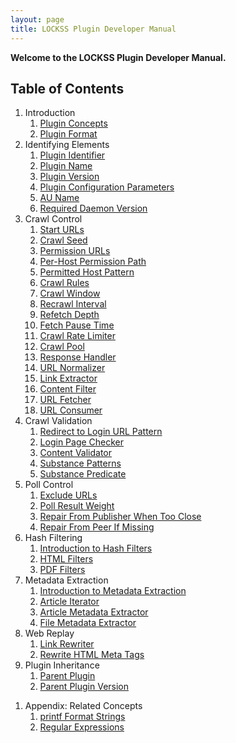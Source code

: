 ```yaml
---
layout: page
title: LOCKSS Plugin Developer Manual
---
```


**Welcome to the LOCKSS Plugin Developer Manual.**

## Table of Contents

1.  Introduction
    1.  [Plugin Concepts](plugin-concepts)
    1.  [Plugin Format](plugin-format)
1.  Identifying Elements
    1.  [Plugin Identifier](plugin-identifier)
    1.  [Plugin Name](plugin-name)
    1.  [Plugin Version](plugin-version)
    1.  [Plugin Configuration Parameters](plugin-parameters)
    1.  [AU Name](au-name)
    1.  [Required Daemon Version](required-daemon-version)
1.  Crawl Control
    1.  [Start URLs](start-urls)
    1.  [Crawl Seed](crawl-seed)
    1.  [Permission URLs](permission-urls)
    1.  [Per-Host Permission Path](per-host-permission-path)
    1.  [Permitted Host Pattern](permitted-host-pattern)
    1.  [Crawl Rules](crawl-rules)
    1.  [Crawl Window](crawl-window)
    1.  [Recrawl Interval](recrawl-interval)
    1.  [Refetch Depth](refetch-depth)
    1.  [Fetch Pause Time](fetch-pause-time)
    1.  [Crawl Rate Limiter](crawl-rate-limiter)
    1.  [Crawl Pool](crawl-pool)
    1.  [Response Handler](response-handler)
    1.  [URL Normalizer](url-normalizer)
    1.  [Link Extractor](link-extractor)
    1.  [Content Filter](content-filter)
    1.  [URL Fetcher](url-fetcher)
    1.  [URL Consumer](url-consumer)
1.  Crawl Validation
    1.  [Redirect to Login URL Pattern](redirect-to-login-url-pattern)
    1.  [Login Page Checker](login-page-checker)
    1.  [Content Validator](content-validator)
    1.  [Substance Patterns](substance-patterns)
    1.  [Substance Predicate](substance-predicate)
1.  Poll Control
    1.  [Exclude URLs](exclude-urls)
    1.  [Poll Result Weight](poll-result-weight)
    1.  [Repair From Publisher When Too Close](repair-from-publisher-when-too-close)
    1.  [Repair From Peer If Missing](repair-from-peer-if-missing)
1.  Hash Filtering
    1.  [Introduction to Hash Filters](hash-filters)
    1.  [HTML Filters](html-filters)
    1.  [PDF Filters](pdf-filters)
1.  Metadata Extraction
    1.  [Introduction to Metadata Extraction](metadata-extraction)
    1.  [Article Iterator](article-iterator)
    1.  [Article Metadata Extractor](article-metadata-extractor)
    1.  [File Metadata Extractor](file-metadata-extractor)
1.  Web Replay
    1.  [Link Rewriter](link-rewriter)
    1.  [Rewrite HTML Meta Tags](rewrite-html-meta-tags)
1.  Plugin Inheritance
    1.  [Parent Plugin](parent-plugin)
    1.  [Parent Plugin Version](parent-plugin-version)
 <!-- TODO miscellaneous section -->
1.  Appendix: Related Concepts
    1.  [printf Format Strings](printf-format-strings)
    1.  [Regular Expressions](regular-expressions)
